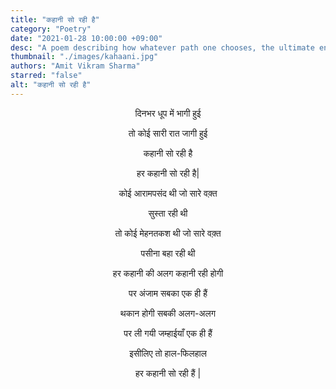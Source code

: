 ```yaml
---
title: "कहानी सो रही है"
category: "Poetry"
date: "2021-01-28 10:00:00 +09:00"
desc: "A poem describing how whatever path one chooses, the ultimate end result is same."
thumbnail: "./images/kahaani.jpg"
authors: "Amit Vikram Sharma"
starred: "false"
alt: "कहानी सो रही है"
---
```

<p style="text-align: center;align:center;">दिनभर धूप में भागी हुई </p>
<p style="text-align: center;align:center;">तो कोई सारी रात जागी हुई </p>
<p style="text-align: center;align:center;">कहानी सो रही है  </p>
<p style="text-align: center;align:center;">हर कहानी सो रही है| </p>
<p style="text-align: center;align:center;">कोई आरामपसंद थी जो सारे वक़्त </p>
<p style="text-align: center;align:center;">सुस्ता रही थी  </p>
<p style="text-align: center;align:center;">तो कोई मेहनतकश थी जो सारे वक़्त </p>
<p style="text-align: center;align:center;">पसीना बहा रही थी  </p>
<p style="text-align: center;align:center;"> </p>
<p style="text-align: center;align:center;">हर कहानी की अलग कहानी रही होगी </p>
<p style="text-align: center;align:center;">पर अंजाम सबका एक ही हैं </p>
<p style="text-align: center;align:center;">थकान होगी सबकी अलग-अलग </p>
<p style="text-align: center;align:center;">पर ली गयी जम्हाईयाँ एक ही हैं </p>
<p style="text-align: center;align:center;">इसीलिए तो हाल-फिलहाल </p>
<p style="text-align: center;align:center;">हर कहानी सो रही हैं | </p>
